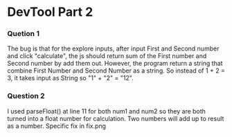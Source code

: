 # DevTool Part 2

### Quetion 1

The bug is that for the explore inputs, after input First and Second number and click "calculate", the js should return sum of the First number and Second number by add them out. 
However, the program return a string that combine First Number and Second Number as a string. So instead of 1 + 2 = 3, it takes input as String so "1" + "2" = "12".

### Question 2

I used parseFloat() at line 11 for both num1 and num2 so they are both turned into a float number for calculation. Two numbers will add up to result as a number. Specific fix in fix.png

